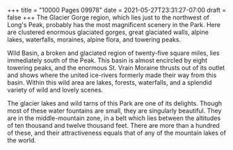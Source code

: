 +++
title = "10000 Pages 09978"
date = 2021-05-27T23:31:27-07:00
draft = false
+++
The Glacier Gorge region, which lies just to the northwest of Long's Peak, probably has the most magnificent scenery in the Park. Here are clustered enormous glaciated gorges, great glaciated walls, alpine lakes, waterfalls, moraines, alpine flora, and towering peaks.

Wild Basin, a broken and glaciated region of twenty-five square miles, lies immediately south of the Peak. This basin is almost encircled by eight towering peaks, and the enormous St. Vrain Moraine thrusts out of its outlet and shows where the united ice-rivers formerly made their way from this basin. Within this wild area are lakes, forests, waterfalls, and a splendid variety of wild and lovely scenes.

The glacier lakes and wild tarns of this Park are one of its delights. Though most of these water fountains are small, they are singularly beautiful. They are in the middle-mountain zone, in a belt which lies between the altitudes of ten thousand and twelve thousand feet. There are more than a hundred of these, and their attractiveness equals that of any of the mountain lakes of the world.
